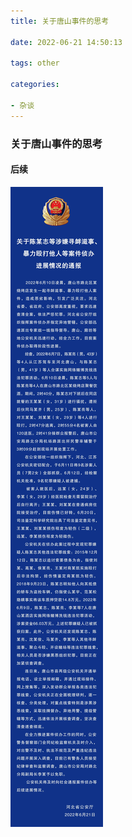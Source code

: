 ```yaml
---
title: 关于唐山事件的思考

date: 2022-06-21 14:50:13

tags: other

categories:

- 杂谈
---
```




 ###  关于唐山事件的思考

<!--more-->

#### 后续

![后续](关于唐山事件的思考/1.jpeg)

